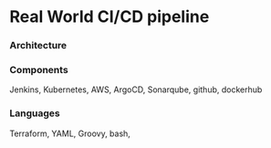 # Real World CI/CD pipeline
### Architecture

### Components
Jenkins, Kubernetes, AWS, ArgoCD, Sonarqube, github, dockerhub

### Languages
Terraform, YAML, Groovy, bash, 

